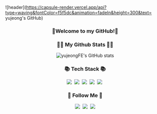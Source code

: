 ![header](https://capsule-render.vercel.app/api?type=waving&fontColor=f5f5dc&animation=fadeIn&height=300&text= yujeong's GitHub)

<h3 align="center">👋Welcome to my GitHub!👋</h3>
<h3 align="center">👩‍💻 My Github Stats 👩‍💻</h3>
<div align="center">

![yujeongFE's GitHub stats](https://github-readme-stats.vercel.app/api?username=yujeongFE&show_icons=true&theme=radical)


<h3 align="center">📚 Tech Stack 📚</h3>
<p align="center">
  <img src="https://img.shields.io/badge/React-61DAFB?style=flat-square&logo=React&logoColor=white"/></a>&nbsp
  <img src="https://img.shields.io/badge/React Native-0088CC?style=flat-square&logo=React&logoColor=white"/></a>&nbsp
   <img src="https://img.shields.io/badge/JavaScript-F7DF1E?style=flat-square&logo=Javascript&logoColor=white"/></a>&nbsp 
  <img src="https://img.shields.io/badge/HTML5-E34F26?style=flat-square&logo=HTML5&logoColor=white"/></a>&nbsp
  <img src="https://img.shields.io/badge/CSS3-1572B6?style=flat-square&logo=CSS3&logoColor=white"/></a>&nbsp
</p>

<h3 align="center">🌈 Follow Me 🌈</h3>
<p align="center">
  <a href="https://velog.io/@kkaerrung"><img src="https://img.shields.io/badge/Tech%20Blog-11B48A?style=flat-square&logo=Vimeo&logoColor=white&link=https://velog.io/@kkaerrung"/></a>&nbsp
  <a href="https://www.instagram.com/owo_yjj/"><img src="https://img.shields.io/badge/Instagram-E4405F?style=flat-square&logo=Instagram&logoColor=white&link=https://www.instagram.com/owo_yjj/"/></a>&nbsp
  <a href="mailto:yujeong5236@sookmyung.ac.kr"><img src="https://img.shields.io/badge/Gmail-d14836?style=flat-square&logo=Gmail&logoColor=white&link=yujeong5237@sookmyung.ac.kr"/></a>
</p>
